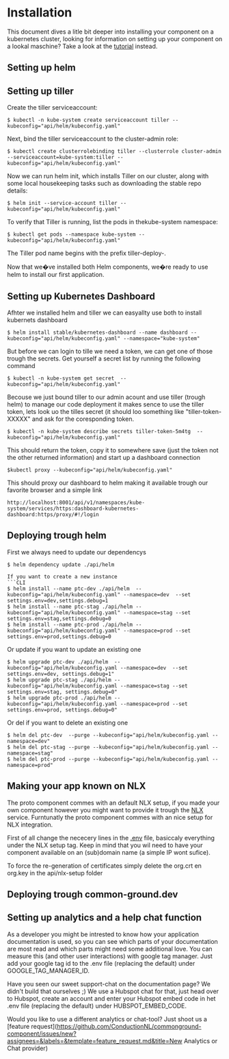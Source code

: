 # Installation
This document dives a litle bit deeper into installing your component on a kubernetes cluster, looking for information on setting up your component on a lookal maschine? Take a look at the [tutorial](TUTORIAL.md) instead. 

## Setting up helm


## Setting up tiller
Create the tiller serviceaccount:

```CLI
$ kubectl -n kube-system create serviceaccount tiller --kubeconfig="api/helm/kubeconfig.yaml"
```

Next, bind the tiller serviceaccount to the cluster-admin role:
```CLI
$ kubectl create clusterrolebinding tiller --clusterrole cluster-admin --serviceaccount=kube-system:tiller --kubeconfig="api/helm/kubeconfig.yaml"
```

Now we can run helm init, which installs Tiller on our cluster, along with some local housekeeping tasks such as downloading the stable repo details:
```CLI
$ helm init --service-account tiller --kubeconfig="api/helm/kubeconfig.yaml"
```

To verify that Tiller is running, list the pods in thekube-system namespace:
```CLI
$ kubectl get pods --namespace kube-system --kubeconfig="api/helm/kubeconfig.yaml"
```

The Tiller pod name begins with the prefix tiller-deploy-.

Now that we�ve installed both Helm components, we�re ready to use helm to install our first application.

## Setting up Kubernetes Dashboard
Afhter we installed helm and tiller we can easyallty use both to install kubernets dashboard
```CLI
$ helm install stable/kubernetes-dashboard --name dashboard --kubeconfig="api/helm/kubeconfig.yaml" --namespace="kube-system"
```

But before we can login to tille we need a token, we can get one of those trough the secrets. Get yourself a secret list by running the following command
```CLI
$ kubectl -n kube-system get secret  --kubeconfig="api/helm/kubeconfig.yaml"
```

Becouse we just bound tiller to our admin acount and use tiller (trough helm) to manage our code deployment it makes sence to use the tiller token, lets look uo the tilles secret (it should loo something like "tiller-token-XXXXX" and ask for the coresponding token. 

```CLI
$ kubectl -n kube-system describe secrets tiller-token-5m4tg  --kubeconfig="api/helm/kubeconfig.yaml"
```

This should return the token, copy it to somewhere save (just the token not the other returned information) and start up a dashboard connection

```CLI
$kubectl proxy --kubeconfig="api/helm/kubeconfig.yaml"
```

This should proxy our dashboard to helm making it available trough our favorite browser and a simple link
```CLI
http://localhost:8001/api/v1/namespaces/kube-system/services/https:dashboard-kubernetes-dashboard:https/proxy/#!/login
```

## Deploying trough helm
First we always need to update our dependencys
```CLI
$ helm dependency update ./api/helm

If you want to create a new instance
```CLI
$ helm install --name ptc-dev ./api/helm  --kubeconfig="api/helm/kubeconfig.yaml" --namespace=dev  --set settings.env=dev,settings.debug=1
$ helm install --name ptc-stag ./api/helm --kubeconfig="api/helm/kubeconfig.yaml" --namespace=stag --set settings.env=stag,settings.debug=0
$ helm install --name ptc-prod ./api/helm --kubeconfig="api/helm/kubeconfig.yaml" --namespace=prod --set settings.env=prod,settings.debug=0 
```

Or update if you want to update an existing one
```CLI
$ helm upgrade ptc-dev ./api/helm  --kubeconfig="api/helm/kubeconfig.yaml --namespace=dev  --set settings.env=dev, settings.debug=1" 
$ helm upgrade ptc-stag ./api/helm --kubeconfig="api/helm/kubeconfig.yaml --namespace=stag --set settings.env=stag, settings.debug=0" 
$ helm upgrade ptc-prod ./api/helm --kubeconfig="api/helm/kubeconfig.yaml --namespace=prod --set settings.env=prod, settings.debug=0" 
```

Or del if you want to delete an existing  one
```CLI
$ helm del ptc-dev  --purge --kubeconfig="api/helm/kubeconfig.yaml --namespace=dev" 
$ helm del ptc-stag --purge --kubeconfig="api/helm/kubeconfig.yaml --namespace=stag" 
$ helm del ptc-prod --purge --kubeconfig="api/helm/kubeconfig.yaml --namespace=prod" 
```

## Making your app known on NLX
The proto component commes with an default NLX setup, if you made your own component however you might want to provide it trough the [NLX](https://www.nlx.io/) service. Furntunatly the proto component commes with an nice setup for NLX integration.

First of all change the nececery lines in the [.env](.env) file, basiccaly everything under the NLX setup tag. Keep in mind that you wil need to have your component available on an (sub)domain name (a simple IP wont sufice).

To force the re-generation of certificates simply delete the org.crt en org.key in the api/nlx-setup folder


## Deploying trough common-ground.dev


## Setting up analytics and a help chat function
As a developer you might be intrested to know how your application documentation is used, so you can see which parts of your documentation are most read and which parts might need some additional love. You can measure this (and other user interactions) with google tag manager. Just add your google tag id to the .env file (replacing the default) under GOOGLE_TAG_MANAGER_ID. 

Have you seen our sweet support-chat on the documentation page? We didn't build that ourselves ;) We use a Hubspot chat for that, just head over to Hubspot, create an account and enter your Hubspot embed code in het .env file (replacing the default) under HUBSPOT_EMBED_CODE.

Would you like to use a different analytics or chat-tool? Just shoot us a [feature request](https://github.com/ConductionNL/commonground-component/issues/new?assignees=&labels=&template=feature_request.md&title=New Analytics or Chat provider)  
